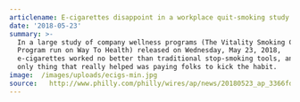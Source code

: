 ```yaml
---
articlename: E-cigarettes disappoint in a workplace quit-smoking study
date: '2018-05-23'
summary: >-
  In a large study of company wellness programs (The Vitality Smoking Cessation
  Program run on Way To Health) released on Wednesday, May 23, 2018,
  e-cigarettes worked no better than traditional stop-smoking tools, and the
  only thing that really helped was paying folks to kick the habit. 
image:  /images/uploads/ecigs-min.jpg
source:   http://www.philly.com/philly/wires/ap/news/20180523_ap_3366fd2df8714fa88a0796dad4cbc413.html
---
```


